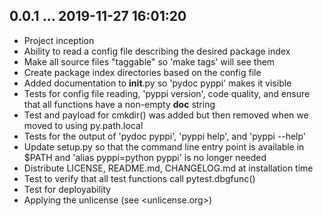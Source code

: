 ## 0.0.1 ... 2019-11-27 16:01:20

 * Project inception
 * Ability to read a config file describing the desired package index
 * Make all source files "taggable" so 'make tags' will see them
 * Create package index directories based on the config file
 * Added documentation to __init__.py so 'pydoc pyppi' makes it visible
 * Tests for config file reading, 'pyppi version', code quality, and ensure
   that all functions have a non-empty __doc__ string
 * Test and payload for cmkdir() was added but then removed when we moved
   to using py.path.local
 * Tests for the output of 'pydoc pyppi', 'pyppi help', and 'pyppi --help'
 * Update setup.py so that the command line entry point is available in
   $PATH and 'alias pyppi=python pyppi' is no longer needed
 * Distribute LICENSE, README.md, CHANGELOG.md at installation time
 * Test to verify that all test functions call pytest.dbgfunc()
 * Test for deployability
 * Applying the unlicense (see <unlicense.org>)
